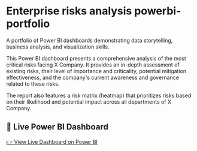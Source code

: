 # Enterprise risks analysis powerbi-portfolio
A portfolio of Power BI dashboards demonstrating data storytelling, business analysis, and visualization skills.

This Power BI dashboard presents a comprehensive analysis of the most critical risks facing X Company. It provides an in-depth assessment of existing risks, their level of importance and criticality, potential mitigation effectiveness, and the company's current awareness and governance related to these risks.

The report also features a risk matrix (heatmap) that prioritizes risks based on their likelihood and potential impact across all departments of X Company.

## 🔗 Live Power BI Dashboard
[👉 View Live Dashboard on Power BI](https://app.powerbi.com/view?r=eyJrIjoiMTQ3YTI2NzktZjY2MS00YjE1LWIyZjctNGM4ZjA5MTRlYzIyIiwidCI6ImNiNzJjNTRlLTRhMzEtNGQ5ZS1iMTRhLTFlYTM2ZGZhYzk0YyIsImMiOjF9)
